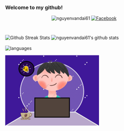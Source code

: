 ### Welcome to my github!
<p align="center">
  <img src="https://komarev.com/ghpvc/?username=nguyenvandai61&label=Profile%20views&color=f69673&style=flat" alt="nguyenvandai61" />
  <a href="https://www.facebook.com/nguyenvandai61/"><img src="https://img.shields.io/badge/Facebook--_.svg?style=social&logo=facebook" alt="Facebook"></a>
</p>


</p>

<br>

<p align="left">
  <img width="300" src="https://github-readme-streak-stats.herokuapp.com/?user=nguyenvandai61" alt="Github Streak Stats">
  <img width="300" alt="nguyenvandai61's github stats" src="https://github-readme-stats.vercel.app/api?username=nguyenvandai61&&show_icons=true&title_color=ffffff&icon_color=bb2acf&text_color=daf7dc&bg_color=151515" ><br><br>
  <img width="300" alt="languages" src="https://github-readme-stats.vercel.app/api/top-langs/?username=nguyenvandai61&layout=compact&theme=tokyonight&langs_count=10">
 </p>
<img alight="right" src="./dev.png" width="300px">
